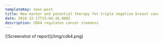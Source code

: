 ```yaml
---
templateKey: news-post
title: New marker and potential therapy for triple negative breast cancer
date: 2016-12-17T15:04:10.000Z
description: CDK4 regulates cancer stemness
---
```

!\[Screenshot of report](/img/cdk4.png)
